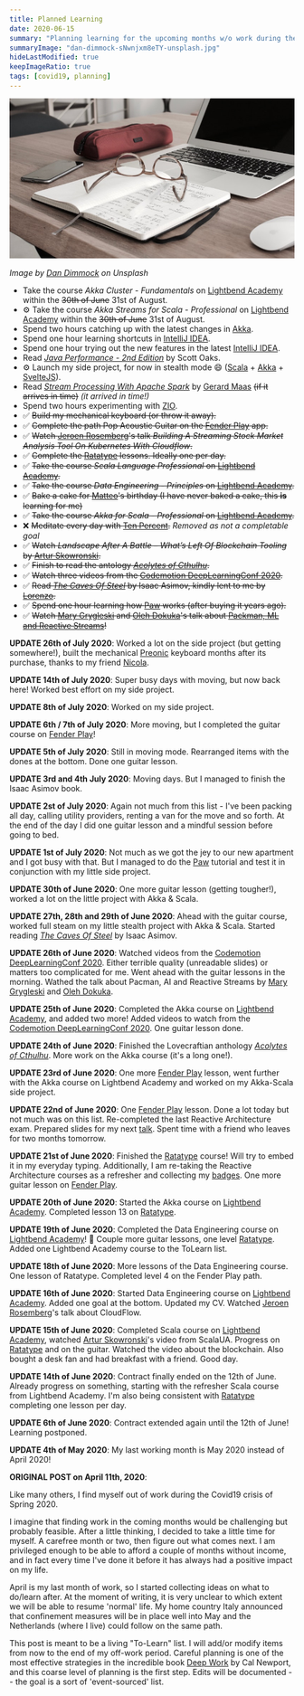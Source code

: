 ```yaml
---
title: Planned Learning
date: 2020-06-15
summary: "Planning learning for the upcoming months w/o work during the Corona crisis"
summaryImage: "dan-dimmock-sNwnjxm8eTY-unsplash.jpg"
hideLastModified: true
keepImageRatio: true
tags: [covid19, planning]
---
```


![Planned Learning](dan-dimmock-sNwnjxm8eTY-unsplash.jpg)

*Image by [Dan Dimmock](https://unsplash.com/@dandimmock) on Unsplash*

* Take the course *Akka Cluster - Fundamentals* on [Lightbend Academy](https://academy.lightbend.com) within the ~~30th of June~~ 31st of August.
* ⚙️ Take the course *Akka Streams for Scala - Professional* on [Lightbend Academy](https://academy.lightbend.com) within the ~~30th of June~~ 31st of August.
* Spend two hours catching up with the latest changes in [Akka](https://akka.io).
* Spend one hour learning shortcuts in [IntelliJ IDEA](https://twitter.com/intellijidea).
* Spend one hour trying out the new features in the latest [IntelliJ IDEA](https://twitter.com/intellijidea).
* Read *[Java Performance - 2nd Edition](http://shop.oreilly.com/product/0636920272250.do)* by Scott Oaks.
* ⚙️ Launch my side project, for now in stealth mode 😄 ([Scala](https://twitter.com/scala_lang) + [Akka](https://akka.io) + [SvelteJS](https://twitter.com/sveltejs)).
* Read *[Stream Processing With Apache Spark](http://shop.oreilly.com/product/0636920047568.do)* by [Gerard Maas](https://twitter.com/maasg) ~~(if it arrives in time)~~ *(it arrived in time!)*
* Spend two hours experimenting with [ZIO](https://twitter.com/zioscala).
* ✅ ~~Build my mechanical keyboard (or throw it away).~~
* ✅ ~~Complete the path Pop Acoustic Guitar on the [Fender Play](https://www.fender.com/play) app.~~
* ✅ ~~Watch [Jeroen Rosemberg](https://twitter.com/jeroenrosenberg)'s talk *Building A Streaming Stock Market Analysis Tool On Kubernetes With Cloudflow*.~~
* ✅ ~~Complete the [Ratatype](https://www.ratatype.com) lessons. Ideally one per day.~~
* ✅ ~~Take the course *Scala Language Professional* on [Lightbend Academy](https://academy.lightbend.com).~~
* ✅ ~~Take the course *Data Engineering - Principles* on [Lightbend Academy](https://academy.lightbend.com).~~
* ✅ ~~Bake a cake for [Matteo](https://twitter.com/dj_rtl)'s birthday (I have never baked a cake, this **is** learning for me)~~
* ✅ ~~Take the course *Akka for Scala - Professional* on [Lightbend Academy](https://academy.lightbend.com).~~
* ❌ ~~Meditate every day with [Ten Percent](https://www.tenpercent.com/).~~ *Removed as not a completable goal*
* ✅ ~~Watch *Landscape After A Battle – What’s Left Of Blockchain Tooling* by [Artur Skowronski](https://twitter.com/ArturSkowronski).~~
* ✅ ~~Finish to read the antology *[Acolytes of Cthulhu](https://en.wikipedia.org/wiki/Acolytes_of_Cthulhu)*.~~
* ✅ ~~Watch three videos from the [Codemotion DeepLearningConf 2020](https://events.codemotion.com/conferences/online/2020/deep-learning/).~~
* ✅ ~~Read *[The Caves Of Steel](https://en.wikipedia.org/wiki/The_Caves_of_Steel)* by Isaac Asimov, kindly lent to me by [Lorenzo](https://twitter.com/lorenzograndi4).~~
* ✅ ~~Spend one hour learning how [Paw](paw.cloud) works (after buying it years ago).~~
* ✅ ~~Watch [Mary Grygleski](https://twitter.com/mgrygles) and [Oleh Dokuka](https://twitter.com/OlehDokuka)'s talk about [Packman, ML and Reactive Streams](https://youtu.be/NpkmmorXSYg?t=5980)!~~

**UPDATE 26th of July 2020**: Worked a lot on the side project (but getting somewhere!), built the mechanical [Preonic](https://www.reddit.com/r/MechanicalKeyboards/comments/awd15x/olkb_preonic_rev3_from_massdrop_review_comparison/) keyboard months after its purchase, thanks to my friend [Nicola](https://twitter.com/durdn).

**UPDATE 14th of July 2020**: Super busy days with moving, but now back here! Worked best effort on my side project.

**UPDATE 8th of July 2020**: Worked on my side project.

**UPDATE 6th / 7th of July 2020**: More moving, but I completed the guitar course on [Fender Play](https://www.fender.com/play)!

**UPDATE 5th of July 2020**: Still in moving mode. Rearranged items with the dones at the bottom. Done one guitar lesson.

**UPDATE 3rd and 4th July 2020**: Moving days. But I managed to finish the Isaac Asimov book.

**UPDATE 2st of July 2020**: Again not much from this list - I've been packing all day, calling utility providers, renting a van for the move and so forth. At the end of the day I did one guitar lesson and a mindful session before going to bed.

**UPDATE 1st of July 2020**: Not much as we got the jey to our new apartment and I got busy with that. But I managed to do the [Paw](paw.cloud) tutorial and test it in conjunction with my little side project.

**UPDATE 30th of June 2020**: One more guitar lesson (getting tougher!), worked a lot on the little project with Akka & Scala. 

**UPDATE 27th, 28th and 29th of June 2020**: Ahead with the guitar course, worked full steam on my little stealth project with Akka & Scala. Started reading *[The Caves Of Steel](https://en.wikipedia.org/wiki/The_Caves_of_Steel)* by Isaac Asimov.

**UPDATE 26th of June 2020**: Watched videos from the [Codemotion DeepLearningConf 2020](https://events.codemotion.com/conferences/online/2020/deep-learning/). Either terrible quality (unreadable slides) or matters too complicated for me. Went ahead with the guitar lessons in the morning. Wathed the talk about Pacman, AI and Reactive Streams by [Mary Grygleski](https://twitter.com/mgrygles) and [Oleh Dokuka](https://twitter.com/OlehDokuka).

**UPDATE 25th of June 2020**: Completed the Akka course on [Lightbend Academy](https://academy.lightbend.com), and added two more! Added videos to watch from the [Codemotion DeepLearningConf 2020](https://events.codemotion.com/conferences/online/2020/deep-learning/). One guitar lesson done.

**UPDATE 24th of June 2020**: Finished the Lovecraftian anthology *[Acolytes of Cthulhu](https://en.wikipedia.org/wiki/Acolytes_of_Cthulhu)*. More work on the Akka course (it's a long one!).

**UPDATE 23rd of June 2020**: One more [Fender Play](https://www.fender.com/play) lesson, went further with the Akka course on Lightbend Academy and worked on my Akka-Scala side project.

**UPDATE 22nd of June 2020**: One [Fender Play](https://www.fender.com/play) lesson. Done a lot today but not much was on this list. Re-completed the last Reactive Architecture exam. Prepared slides for my next [talk](http://ticofab.io/talks). Spent time with a friend who leaves for two months tomorrow.

**UPDATE 21st of June 2020**: Finished the [Ratatype](https://www.ratatype.com) course! Will try to embed it in my everyday typing. Additionally, I am re-taking the Reactive Architecture courses as a refresher and collecting my [badges](https://www.youracclaim.com/users/fabio-tiriticco/badges). One more guitar lesson on [Fender Play](https://www.fender.com/play).

**UPDATE 20th of June 2020**: Started the Akka course on [Lightbend Academy](https://academy.lightbend.com). Completed lesson 13 on [Ratatype](https://www.ratatype.com).

**UPDATE 19th of June 2020**: Completed the Data Engineering course on [Lightbend Academy](https://academy.lightbend.com)! 🥳 Couple more guitar lessons, one level [Ratatype](https://www.ratatype.com). Added one Lightbend Academy course to the ToLearn list.

**UPDATE 18th of June 2020**: More lessons of the Data Engineering course. One lesson of Ratatype. Completed level 4 on the Fender Play path.

**UPDATE 16th of June 2020**: Started Data Engineering course on [Lightbend Academy](https://academy.lightbend.com). Added one goal at the bottom. Updated my CV. Watched [Jeroen Rosemberg](https://twitter.com/jeroenrosenberg)'s talk about CloudFlow.

**UPDATE 15th of June 2020**: Completed Scala course on [Lightbend Academy](https://academy.lightbend.com), watched [Artur Skowronski](https://twitter.com/ArturSkowronski)'s video from ScalaUA. Progress on [Ratatype](https://www.ratatype.com) and on the guitar. Watched the video about the blockchain. Also bought a desk fan and had breakfast with a friend. Good day.

**UPDATE 14th of June 2020**: Contract finally ended on the 12th of June. Already progress on something, starting with the refresher Scala course from Lightbend Academy. I'm also being consistent with [Ratatype](https://www.ratatype.com) completing one lesson per day.

**UPDATE 6th of June 2020**: Contract extended again until the 12th of June! Learning postponed.

**UPDATE 4th of May 2020**: My last working month is May 2020 instead of April 2020!

**ORIGINAL POST on April 11th, 2020**:

Like many others, I find myself out of work during the Covid19 crisis of Spring 2020.

I imagine that finding work in the coming months would be challenging but probably feasible. After a little thinking, I decided to take a little time for myself. A carefree month or two, then figure out what comes next. I am privileged enough to be able to afford a couple of months without income, and in fact every time I've done it before it has always had a positive impact on my life.

April is my last month of work, so I started collecting ideas on what to do/learn after. At the moment of writing, it is very unclear to which extent we will be able to resume 'normal' life. My home country Italy announced that confinement measures will be in place well into May and the Netherlands (where I live) could follow on the same path.

This post is meant to be a living "To-Learn" list. I will add/or modify items from now to the end of my off-work period. Careful planning is one of the most effective strategies in the incredible book [Deep Work](https://www.calnewport.com/books/deep-work/) by Cal Newport, and this coarse level of planning is the first step. Edits will be documented -- the goal is a sort of 'event-sourced' list.